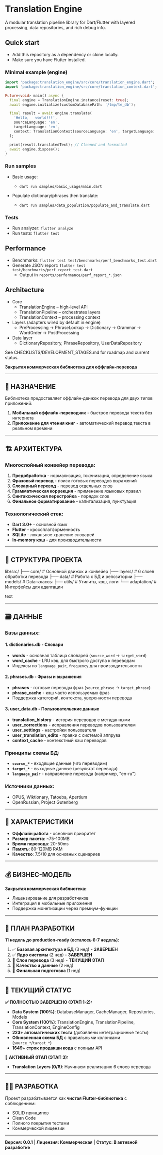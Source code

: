 # Translation Engine

A modular translation pipeline library for Dart/Flutter with layered processing, data repositories, and rich debug info.

## Quick start

- Add this repository as a dependency or clone locally.
- Make sure you have Flutter installed.

### Minimal example (engine)

```dart path=null start=null
import 'package:translation_engine/src/core/translation_engine.dart';
import 'package:translation_engine/src/core/translation_context.dart';

Future<void> main() async {
  final engine = TranslationEngine.instance(reset: true);
  await engine.initialize(customDatabasePath: '/tmp/te_db');

  final result = await engine.translate(
    'Hello,   world!!!',
    sourceLanguage: 'en',
    targetLanguage: 'en',
    context: TranslationContext(sourceLanguage: 'en', targetLanguage: 'en', debugMode: true),
  );

  print(result.translatedText); // Cleaned and formatted
  await engine.dispose();
}
```

### Run samples

- Basic usage:
  - `dart run samples/basic_usage/main.dart`

- Populate dictionary/phrases then translate:
  - `dart run samples/data_population/populate_and_translate.dart`

### Tests

- Run analyzer: `flutter analyze`
- Run tests: `flutter test`

## Performance

- Benchmarks: `flutter test test/benchmarks/perf_benchmarks_test.dart`
- Generate JSON report: `flutter test test/benchmarks/perf_report_test.dart`
  - Output in `reports/performance/perf_report_*.json`

## Architecture

- Core
  - TranslationEngine – high-level API
  - TranslationPipeline – orchestrates layers
  - TranslationContext – processing context
- Layers (adapters wired by default in engine)
  - PreProcessing → PhraseLookup → Dictionary → Grammar → WordOrder → PostProcessing
- Data layer
  - DictionaryRepository, PhraseRepository, UserDataRepository

See CHECKLISTS/DEVELOPMENT_STAGES.md for roadmap and current status.

**Закрытая коммерческая библиотека для оффлайн-перевода**

---

## 🎯 **НАЗНАЧЕНИЕ**

Библиотека предоставляет оффлайн-движок перевода для двух типов приложений:
1. **Мобильный оффлайн-переводчик** - быстрое перевода текста без интернета
2. **Приложение для чтения книг** - автоматический перевод текста в реальном времени

---

## 🏗️ **АРХИТЕКТУРА**

### **Многослойный конвейер перевода:**
1. **Предобработка** - нормализация, токенизация, определение языка
2. **Фразовый перевод** - поиск готовых переводов выражений  
3. **Словарный перевод** - перевод отдельных слов
4. **Грамматическая коррекция** - применение языковых правил
5. **Синтаксическая перестройка** - порядок слов
6. **Финальное форматирование** - капитализация, пунктуация

### **Технологический стек:**
- **Dart 3.0+** - основной язык
- **Flutter** - кроссплатформенность
- **SQLite** - локальное хранение словарей
- **In-memory кэш** - для производительности

---

## 📁 **СТРУКТУРА ПРОЕКТА**
lib/src/
├── core/ # Основной движок и конвейер
├── layers/ # 6 слоев обработки перевода
├── data/ # Работа с БД и репозитории
├── models/ # Data-классы
├── utils/ # Утилиты, кэш, логи
└── adaptation/ # Интерфейсы для адаптации

text

---

## 🗃️ **ДАННЫЕ**

### **Базы данных:**

#### **1. dictionaries.db - Словари**
- **words** - основная таблица словарей (`source_word` → `target_word`)
- **word_cache** - LRU кэш для быстрого доступа к переводам
- Индексы по `language_pair`, `frequency` для производительности

#### **2. phrases.db - Фразы и выражения**  
- **phrases** - готовые переводы фраз (`source_phrase` → `target_phrase`)
- **phrase_cache** - кэш часто используемых фраз
- Поддержка категорий, контекста, уверенности перевода

#### **3. user_data.db - Пользовательские данные**
- **translation_history** - история переводов с метаданными
- **user_corrections** - исправления переводов пользователем
- **user_settings** - настройки пользователя
- **user_translation_edits** - правки с системой аппрува
- **context_cache** - контекстный кэш переводов

### **Принципы схемы БД:**
- **`source_*`** - входящие данные (что переводим)
- **`target_*`** - выходные данные (результат перевода)
- **`language_pair`** - направление перевода (например, "en-ru")

### **Источники данных:**
- OPUS, Wiktionary, Tatoeba, Apertium
- OpenRussian, Project Gutenberg

---

## 🚀 **ХАРАКТЕРИСТИКИ**

- **Оффлайн работа** - основной приоритет
- **Размер пакета**: ~75-100MB
- **Время перевода**: 20-50ms
- **Память**: 80-120MB RAM
- **Качество**: 7.5/10 для основных сценариев

---

## 💰 **БИЗНЕС-МОДЕЛЬ**

**Закрытая коммерческая библиотека:**
- Лицензирование для разработчиков
- Интеграция в мобильные приложения
- Поддержка монетизации через премиум-функции

---

## 📅 **ПЛАН РАЗРАБОТКИ**

**11 недель до production-ready (осталось 6-7 недель):**
1. ✅ **Базовая архитектура и БД** (3 нед) - **ЗАВЕРШЕН**
2. ✅ **Ядро системы** (2 нед) - **ЗАВЕРШЕН**
3. 🔄 **Слои перевода** (3 нед) - **ТЕКУЩИЙ ЭТАП**
4. 🔴 **Качество и данные** (2 нед)
5. 🔴 **Финальная подготовка** (1 нед)

---

## 🔧 **ТЕКУЩИЙ СТАТУС**

**✅ ПОЛНОСТЬЮ ЗАВЕРШЕНО (ЭТАП 1-2):**
- **Data System (100%)**: DatabaseManager, CacheManager, Repositories, Models
- **Core System (100%)**: TranslationEngine, TranslationPipeline, TranslationContext, EngineConfig
- **223+ автоматических теста** (добавлены интеграционные тесты)
- **Обновленная схема БД** с правильными колонками (`source_*`/`target_*`)
- **1649+ строк продакшн кода** с полным API

**🔄 АКТИВНЫЙ ЭТАП (ЭТАП 3):**
- **Translation Layers (0/6)**: Начинаем реализацию 6 слоев перевода

---

## 👨‍💻 **РАЗРАБОТКА**

Проект разрабатывается как **чистая Flutter-библиотека** с соблюдением:
- SOLID принципов
- Clean Code
- Полного покрытия тестами
- Коммерческой лицензии

---

**Версия: 0.0.1** | **Лицензия: Коммерческая** | **Статус: В активной разработке**